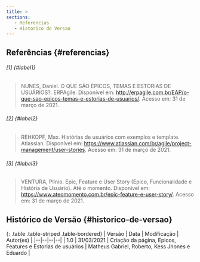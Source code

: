 ```yaml
---
title: >
sections:
   - Referencias
   - Historico de Versao
---
```


## Referências {#referencias}

###### [1] {#label1}
> NUNES, Daniel. O QUE SÃO ÉPICOS, TEMAS E ESTÓRIAS DE USUÁRIOS?. ERPAgile. Disponível em: http://erpagile.com.br/EAP/o-que-sao-epicos-temas-e-estorias-de-usuarios/. Acesso em: 31 de março de 2021.

###### [2] {#label2}
> REHKOPF, Max. Histórias de usuários com exemplos e template. Atlassian. Disponível em: https://www.atlassian.com/br/agile/project-management/user-stories. Acesso em: 31 de março de 2021.

###### [3] {#label3}
> VENTURA, Plínio. Epic, Feature e User Story (Epico, Funcionalidade e História de Usuário). Até o momento. Disponível em: https://www.ateomomento.com.br/epic-feature-e-user-story/. Acesso em: 31 de março de 2021.

## Histórico de Versão {#historico-de-versao}

<div class="table-responsive">

{: .table .table-striped .table-bordered}
| Versão | Data | Modificação | Autor(es) |
|--|--|--|--|
| 1.0 | 31/03/2021 | Criação da página, Epicos, Features e Estorias de usuários | Matheus Gabriel, Roberto, Kess Jhones e Eduardo |

</div>
